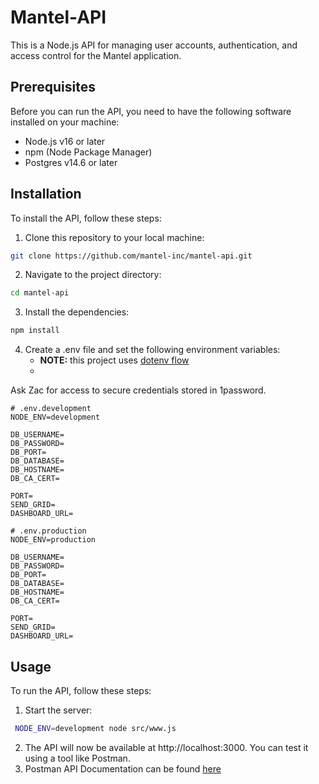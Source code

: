 # Mantel-API
This is a Node.js API for managing user accounts, authentication, and access control for the Mantel application.

## Prerequisites
Before you can run the API, you need to have the following software installed on your machine:

- Node.js v16 or later
- npm (Node Package Manager)
- Postgres v14.6 or later

## Installation
To install the API, follow these steps:

1. Clone this repository to your local machine:

```bash  
git clone https://github.com/mantel-inc/mantel-api.git
```
2. Navigate to the project directory:
```bash
cd mantel-api
```
3. Install the dependencies:
```bash 
npm install
```
4. Create a .env file and set the following environment variables:
   - **NOTE:** this project uses [dotenv flow](https://github.com/kerimdzhanov/dotenv-flow)
   - 
Ask Zac for access to secure credentials stored in 1password.

```dotenv
# .env.development
NODE_ENV=development

DB_USERNAME=
DB_PASSWORD=
DB_PORT=
DB_DATABASE=
DB_HOSTNAME=
DB_CA_CERT=

PORT=
SEND_GRID=
DASHBOARD_URL=
```

```dotenv
# .env.production
NODE_ENV=production

DB_USERNAME=
DB_PASSWORD=
DB_PORT=
DB_DATABASE=
DB_HOSTNAME=
DB_CA_CERT=

PORT=
SEND_GRID=
DASHBOARD_URL=
```

## Usage
To run the API, follow these steps:

1. Start the server:
```bash
 NODE_ENV=development node src/www.js 
```
2. The API will now be available at http://localhost:3000. You can test it using a tool like Postman.
3. Postman API Documentation can be found [here](https://documenter.getpostman.com/view/21162091/2s93eZyBiY)


